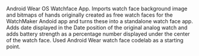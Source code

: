 Android Wear OS Watchface App. Imports watch face background image and bitmaps of hands originally created as free watch faces for the WatchMaker Andoid app and turns these into a standalone watch face app. Adds date displayed in the Date position of the original analog watch and adds battery strength as a percentage number displayed under the center of the watch face. Used Android Wear watch face codelab as a starting point.   
